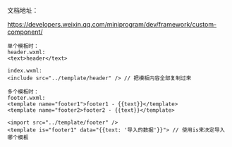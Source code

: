 文档地址：

https://developers.weixin.qq.com/miniprogram/dev/framework/custom-component/

```
单个模板时：
header.wxml:
<text>header</text>

index.wxml:
<include src="../template/header" /> // 把模板内容全部复制过来

多个模板时：
footer.wxml:
<template name="footer1">footer1 - {{text}}</template>
<template name="footer2>footer2 - {{text}}</template>

<import src="../template/footer" />
<template is="footer1" data="{{text: '导入的数据'}}"> // 使用is来决定导入哪个模板
```



